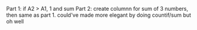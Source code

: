 Part 1: if A2 > A1, 1 and sum
Part 2: create columnn for sum of 3 numbers, then same as part 1.  could've made more elegant by doing countif/sum but oh well
